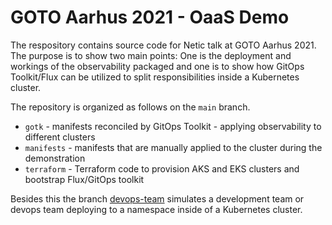 # GOTO Aarhus 2021 - OaaS Demo

The respository contains source code for Netic talk at GOTO Aarhus 2021. The purpose is to show two
main points: One is the deployment and workings of the observability packaged and one is to show
how GitOps Toolkit/Flux can be utilized to split responsibilities inside a Kubernetes cluster.

The repository is organized as follows on the `main` branch.

- `gotk` - manifests reconciled by GitOps Toolkit - applying observability to different clusters
- `manifests` - manifests that are manually applied to the cluster during the demonstration
- `terraform` - Terraform code to provision AKS and EKS clusters and bootstrap Flux/GitOps toolkit

Besides this the branch [devops-team](https://github.com/neticdk/goto-oaas-demo/tree/devops-team) simulates
a development team or devops team deploying to a namespace inside of a Kubernetes cluster.
